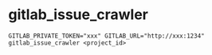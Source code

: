 # gitlab_issue_crawler

```
GITLAB_PRIVATE_TOKEN="xxx" GITLAB_URL="http://xxx:1234" gitlab_issue_crawler <project_id>
```

